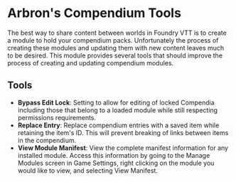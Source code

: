 # Arbron's Compendium Tools

The best way to share content between worlds in Foundry VTT is to create a module to hold your compendium packs. Unfortunately the process of creating these modules and updating them with new content leaves much to be desired. This module provides several tools that should improve the process of creating and updating compendium modules.

## Tools
- **Bypass Edit Lock**: Setting to allow for editing of locked Compendia including those that belong to a loaded module while still respecting permissions requirements.
- **Replace Entry**: Replace compendium entries with a saved item while retaining the item's ID. This will prevent breaking of links between items in the compendium.
- **View Module Manifest**: View the complete manifest information for any installed module. Access this information by going to the Manage Modules screen in Game Settings, right clicking on the module you would like to view, and selecting View Manifest.
